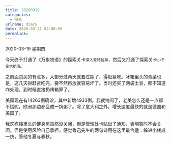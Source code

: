 ```yaml
---
title: 20200319
categories:
  - 随笔
urlname: diary
date: 2020-03-21 02:08:55
permalink:
---
```

2020-03-19 星期四

今天终于打通了《万象物语》的探索关卡`深入亚特拉斯`，然后又打通了探索关卡`小千金大航海`。

之前面包买的有点多，大部分过两天就要过期了，得赶紧吃。冰箱里头的青菜也是，这几天得赶紧吃完，要不然再放就容易坏了。当时还买了两袋土豆，都不知道咋处理，到时候直接扔烤箱算了。

美国现在有14263例确诊，其中新增4933例。我就纳闷了，老美怎么还是一点都不慌呢，欧洲那边都乱成一锅粥了。除了意大利之外，增长速度最快的就是德国和美国了。

我这栋楼里头的健身房虽然没关闭，但是管理处也贴出了通知，表明暂时不会关闭，但是使用风险自己承担。感觉鲁迅先生的两句诗用在这里最合适：躲进小楼成一统，管他冬夏与春秋。